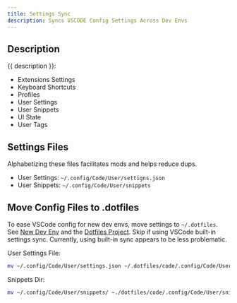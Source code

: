 ```yaml
---
title: Settings Sync
description: Syncs VSCODE Config Settings Across Dev Envs
---
```


## Description

{{ description }}:

  - Extensions Settings
  - Keyboard Shortcuts
  - Profiles
  - User Settings
  - User Snippets
  - UI State
  - User Tags

## Settings Files

Alphabetizing these files facilitates mods and helps reduce dups.  

  - User Settings: `~/.config/Code/User/settigns.json`
  - User Snippets: `~/.config/Code/User/snippets`

## Move Config Files to .dotfiles

To ease VSCode config for new dev envs, move settings to `~/.dotfiles`.  See [New Dev Env](../../oses/linux/new-dev-env.md) and the [Dotfiles Project](../../../dev/projects/index.md).  Skip if using VSCode built-in settings sync. Currently, using built-in sync appears to be less problematic.

User Settings File:

```bash
mv ~/.config/Code/User/settings.json ~/.dotfiles/code/.config/Code/User/settings.json
```


Snippets Dir:

```bash
mv ~/.config/Code/User/snippets/ ~./dotfiles/code/.config/Code/User/snippets
```
